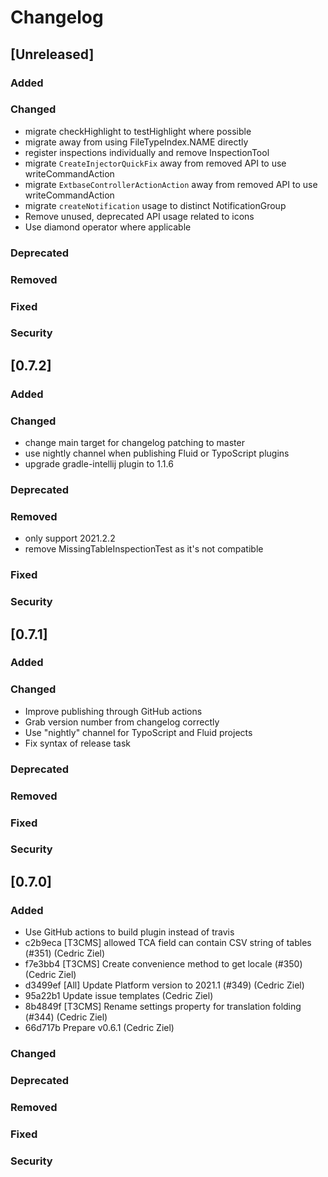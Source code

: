 # Changelog

## [Unreleased]
### Added

### Changed
- migrate checkHighlight to testHighlight where possible
- migrate away from using FileTypeIndex.NAME directly
- register inspections individually and remove InspectionTool
- migrate `CreateInjectorQuickFix` away from removed API to use writeCommandAction
- migrate `ExtbaseControllerActionAction` away from removed API to use writeCommandAction
- migrate `createNotification` usage to distinct NotificationGroup
- Remove unused, deprecated API usage related to icons
- Use diamond operator where applicable
### Deprecated

### Removed

### Fixed

### Security
## [0.7.2]
### Added

### Changed
- change main target for changelog patching to master
- use nightly channel when publishing Fluid or TypoScript plugins
- upgrade gradle-intellij plugin to 1.1.6

### Deprecated

### Removed
- only support 2021.2.2
- remove MissingTableInspectionTest as it's not compatible

### Fixed

### Security
## [0.7.1]
### Added

### Changed
- Improve publishing through GitHub actions
- Grab version number from changelog correctly
- Use "nightly" channel for TypoScript and Fluid projects
- Fix syntax of release task

### Deprecated

### Removed

### Fixed

### Security
## [0.7.0]
### Added
- Use GitHub actions to build plugin instead of travis
- c2b9eca [T3CMS] allowed TCA field can contain CSV string of tables (#351) (Cedric Ziel)
- f7e3bb4 [T3CMS] Create convenience method to get locale (#350) (Cedric Ziel)
- d3499ef [All] Update Platform version to 2021.1 (#349) (Cedric Ziel)
- 95a22b1 Update issue templates (Cedric Ziel)
- 8b4849f [T3CMS] Rename settings property for translation folding (#344) (Cedric Ziel)
- 66d717b Prepare v0.6.1 (Cedric Ziel)

### Changed

### Deprecated

### Removed

### Fixed

### Security
